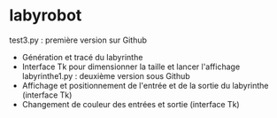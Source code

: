 # labyrobot
test3.py : première version sur Github
  - Génération et tracé du labyrinthe
  - Interface Tk pour dimensionner la taille et lancer l'affichage
labyrinthe1.py : deuxième version sous Github
  - Affichage et positionnement de l'entrée et de la sortie du labyrinthe (interface Tk)
  - Changement de couleur des entrées et sortie (interface Tk)


